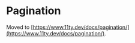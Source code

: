 # Pagination

Moved to [https://www.11ty.dev/docs/pagination/](https://www.11ty.dev/docs/pagination/).
